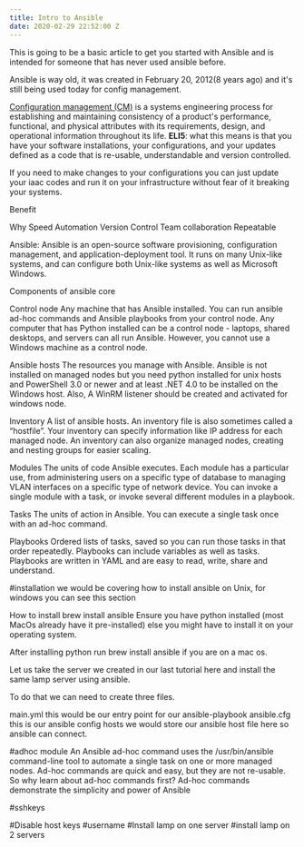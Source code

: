 ```yaml
---
title: Intro to Ansible
date: 2020-02-29 22:52:00 Z
---
```


This is going to be a basic article to get you started with Ansible and is intended for someone that has never used ansible before. 

Ansible is way old, it was created in February 20, 2012(8 years ago) and it's still being used today for config management.

[Configuration management (CM)](https://en.wikipedia.org/wiki/Configuration_management) is a systems engineering process for establishing and maintaining consistency of a product's performance, functional, and physical attributes with its requirements, design, and operational information throughout its life. **ELI5**: what this means is that you have your software installations, your configurations, and your updates defined as a code that is re-usable, understandable and version controlled. 

If you need to make changes to your configurations you can just update your iaac codes and run it on your infrastructure without fear of it breaking your systems.

Benefit

Why
Speed 
Automation
Version Control 
Team collaboration
Repeatable





Ansible: Ansible is an open-source software provisioning, configuration management, and application-deployment tool. It runs on many Unix-like systems, and can configure both Unix-like systems as well as Microsoft Windows.


Components of ansible core 


Control node
Any machine that has Ansible installed. You can run ansible ad-hoc commands and Ansible playbooks from your control node. Any computer that has Python installed can be a control node - laptops, shared desktops, and servers can all run Ansible. However, you cannot use a Windows machine as a control node. 

Ansible hosts
The resources you manage with Ansible. Ansible is not installed on managed nodes but you need python installed for unix hosts and PowerShell 3.0 or newer and at least .NET 4.0 to be installed on the Windows host. Also, A WinRM listener should be created and activated for windows node. 

Inventory
A list of ansible hosts. An inventory file is also sometimes called a “hostfile”. Your inventory can specify information like IP address for each managed node. An inventory can also organize managed nodes, creating and nesting groups for easier scaling. 

Modules
The units of code Ansible executes. Each module has a particular use, from administering users on a specific type of database to managing VLAN interfaces on a specific type of network device. You can invoke a single module with a task, or invoke several different modules in a playbook. 

Tasks
The units of action in Ansible. You can execute a single task once with an ad-hoc command.

Playbooks
Ordered lists of tasks, saved so you can run those tasks in that order repeatedly. Playbooks can include variables as well as tasks. Playbooks are written in YAML and are easy to read, write, share and understand. 


#installation we would be covering how to install ansible on Unix, for windows you can see this section 

How to install brew install ansible
Ensure you have python installed (most MacOs already have it pre-installed) else you might have to install it on your operating system.

After installing python run brew install ansible if you are on a mac os.

Let us take the server we created in our last tutorial here and install the same lamp server using ansible. 

To do that we can need to create three files.

main.yml this would be our entry point for our ansible-playbook
ansible.cfg this is our ansible config
hosts we would store our ansible host file here so ansible can connect.




#adhoc module
An Ansible ad-hoc command uses the /usr/bin/ansible command-line tool to automate a single task on one or more managed nodes. Ad-hoc commands are quick and easy, but they are not re-usable. So why learn about ad-hoc commands first? Ad-hoc commands demonstrate the simplicity and power of Ansible

#sshkeys

#Disable host keys
#username
#Install lamp on one server
#install lamp on 2 servers